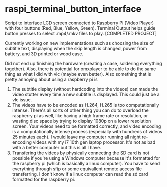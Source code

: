 # raspi_terminal_button_interface
Script to interface LCD screen connected to Raspberry Pi (Video Player) with four buttons (Red, Blue, Yellow, Green). Terminal Output helps guide button presses to select .mp4/.mkv files to play. [COMPLETED PROJECT]

Currently working on new implementations such as choosing the size of subtitle text, displaying when the skip length is changed, power from battery, and 3D printed or wood case.

Did not end up finishing the hardware (creating a case, soldering everything together). Also, there is potential for omxplayer to be able to do the same thing as what I did with vlc (maybe even better). Also something that is pretty annoying about using a raspberry pi is 
1. The subtitle display (without hardcoding into the videos) can made the video stutter every time a new subtitle is displayed. This could just be a vlc issue.
2. The videos have to be encoded as H.264, H.265 is too computationally intense. There's all sorts of other thing you can do to overload the raspberry pi as well, like having a high frame rate or resolution, or wasting disc space by trying to display 1080p on a lower resolution screen. Your videos need to be formatted correctly, and video encoding is a computationally intense process (especially with hundreds of videos 25 minutes each). I would leave my computer running all night re-encoding videos with my i7 10th gen laptop processor. It's not as bad with a better computer but this is all I have.
3. Transfering the videos by physically connecting the SD card is not possible if you're using a Windows computer because it's formatted for the raspberry pi (which is basically a linux computer). You have to send everything through sftp or some equivallent remote access file transferring. I don't know if a linux computer can read the sd card formatted for the raspberry pi. 
